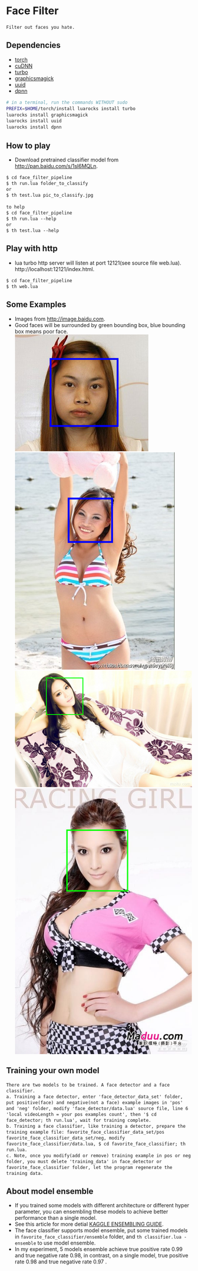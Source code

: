 # Face Filter
```
Filter out faces you hate.
```
## Dependencies
- [torch](http://www.torch.ch)
- [cuDNN](https://developer.nvidia.com/cudnn)
- [turbo](https://luarocks.org/modules/kernelsauce/turbo)
- [graphicsmagick](https://github.com/torch/rocks/blob/master/graphicsmagick-1.scm-0.rockspec)
- [uuid](https://luarocks.org/modules/tieske/uuid)
- [dpnn](https://github.com/Element-Research/dpnn)
```bash
# in a terminal, run the commands WITHOUT sudo
PREFIX=$HOME/torch/install luarocks install turbo
luarocks install graphicsmagick
luarocks install uuid
luarocks install dpnn
```

## How to play
* Download pretrained classifier model from http://pan.baidu.com/s/1sl6MQLn.
```
$ cd face_filter_pipeline
$ th run.lua folder_to_classify
or
$ th test.lua pic_to_classify.jpg

to help
$ cd face_filter_pipeline
$ th run.lua --help
or
$ th test.lua --help
```
## Play with http
* lua turbo http server will listen at port 12121(see source file web.lua).
http://localhost:12121/index.html.
```
$ cd face_filter_pipeline
$ th web.lua
```
## Some Examples
* Images from http://image.baidu.com.
* Good faces will be surrounded by green bounding box, blue bounding box means poor face.
![slide](https://raw.githubusercontent.com/rickerliang/face_filter/master/readme_images/negative_1.png)
![slide](https://raw.githubusercontent.com/rickerliang/face_filter/master/readme_images/negative_2.png)
![slide](https://raw.githubusercontent.com/rickerliang/face_filter/master/readme_images/positive_1.png)
![slide](https://raw.githubusercontent.com/rickerliang/face_filter/master/readme_images/positive_2.png)
## Training your own model
```
There are two models to be trained. A face detector and a face classifier.
a. Training a face detector, enter 'face_detector_data_set' folder, put positive(face) and negative(not a face) example images in 'pos' and 'neg' folder, modify 'face_detector/data.lua' source file, line 6 'local videoLength = your pos examples count', then '$ cd face_detector; th run.lua', wait for training complete.
b. Training a face classifier, like training a detector, prepare the training example file: favorite_face_classifier_data_set/pos favorite_face_classifier_data_set/neg, modify favorite_face_classifier/data.lua, $ cd favorite_face_classifier; th run.lua.
c. Note, once you modify(add or remove) training example in pos or neg folder, you must delete 'training_data' in face_detector or favorite_face_classifier folder, let the program regenerate the training data.
```
## About model ensemble
* If you trained some models with different architecture or different hyper parameter, you can ensembling these models to achieve better performance than a single model.
* See this article for more detial [KAGGLE ENSEMBLING GUIDE](http://mlwave.com/kaggle-ensembling-guide/).
* The face classifier supports model ensemble, put some trained models in `favorite_face_classifier/ensemble` folder, and `th classifier.lua -ensemble` to use model ensemble.
* In my experiment, 5 models ensemble achieve true positive rate 0.99 and true negative rate 0.98, in contrast, on a single model, true positive rate 0.98 and true negative rate 0.97 .
